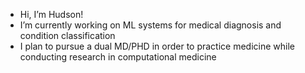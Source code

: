 - Hi, I’m Hudson!
- I’m currently working on ML systems for medical diagnosis and condition classification 
- I plan to pursue a dual MD/PHD in order to practice medicine while conducting research in computational medicine

<!---
hudsonwg/hudsonwg is a ✨ special ✨ repository because its `README.md` (this file) appears on your GitHub profile.
You can click the Preview link to take a look at your changes.
--->
